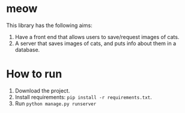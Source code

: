 # meow
This library has the following aims:
1. Have a front end that allows users to save/request images of cats.
2. A server that saves images of cats, and puts info about them in a database.

# How to run
1. Download the project.
2. Install requirements: `pip install -r requirements.txt`.
2. Run `python manage.py runserver`
